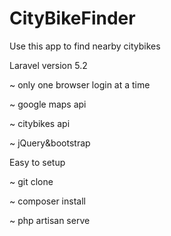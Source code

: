 # CityBikeFinder
Use this app to find nearby citybikes

Laravel version 5.2

~ only one browser login at a time

~ google maps api

~ citybikes api

~ jQuery&bootstrap

Easy to setup

~ git clone

~ composer install

~ php artisan serve
